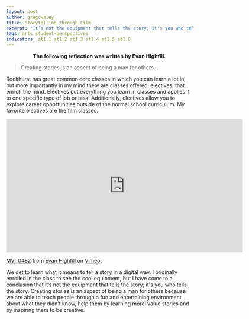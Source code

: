 ```yaml
---
layout: post
author: gregowsley
title: Storytelling through Film
excerpt: "It’s not the equipment that tells the story; it's you who tells the story."
tags: arts student-perspectives
indicators: st1.1 st1.2 st1.3 st1.4 st1.5 st1.8
---
```

<center>
<b>The following reflection was written by Evan Highfill.</b>
</center>

<blockquote>Creating stories is an
aspect of being a man for others...</blockquote>



Rockhurst has great common core classes in which you can learn a lot in, but more importantly
in my mind there are classes offered, electives, that enrich the mind. Electives put everything
you learn in classes and applies it to one specific type of job or task. Additionally, electives allow
you to explore career opportunities outside of the normal school curriculum. My favorite electives are the film classes. 

<iframe src="https://player.vimeo.com/video/239862659" width="640" height="360" frameborder="0" webkitallowfullscreen mozallowfullscreen allowfullscreen></iframe>
<p><a href="https://vimeo.com/239862659">MVI_0482</a> from <a href="https://vimeo.com/user70049260">Evan Highfill</a> on <a href="https://vimeo.com">Vimeo</a>.</p>

We get to learn what it means to tell a story in a digital way. I originally enrolled in the class to see the cool equipment, but I have come to a conclusion that
it’s not the equipment that tells the story; it's you who tells the story. Creating stories is an
aspect of being a man for others because we are able to teach people through a fun and
entertaining environment about what they didn’t know, help them by learning moral value stories
and by inspiring them to be creative.
